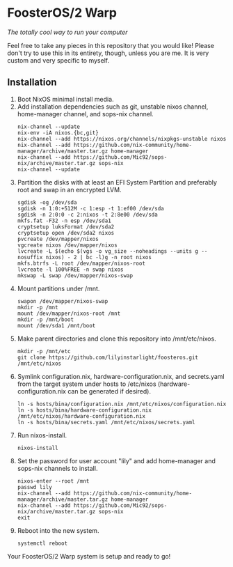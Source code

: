 # FoosterOS/2 Warp

_The totally cool way to run your computer_

Feel free to take any pieces in this repository that you would like! Please don't try to use this in its entirety, though, unless you are me. It is very custom and very specific to myself.


## Installation

1. Boot NixOS minimal install media.
2. Add installation dependencies such as git, unstable nixos channel, home-manager channel, and sops-nix channel.
    ```
    nix-channel --update
    nix-env -iA nixos.{bc,git}
    nix-channel --add https://nixos.org/channels/nixpkgs-unstable nixos
    nix-channel --add https://github.com/nix-community/home-manager/archive/master.tar.gz home-manager
    nix-channel --add https://github.com/Mic92/sops-nix/archive/master.tar.gz sops-nix
    nix-channel --update
    ```
3. Partition the disks with at least an EFI System Partition and preferably root and swap in an encrypted LVM.
    ```
    sgdisk -og /dev/sda
    sgdisk -n 1:0:+512M -c 1:esp -t 1:ef00 /dev/sda
    sgdisk -n 2:0:0 -c 2:nixos -t 2:8e00 /dev/sda
    mkfs.fat -F32 -n esp /dev/sda1
    cryptsetup luksFormat /dev/sda2
    cryptsetup open /dev/sda2 nixos
    pvcreate /dev/mapper/nixos
    vgcreate nixos /dev/mapper/nixos
    lvcreate -L $(echo $(vgs -o vg_size --noheadings --units g --nosuffix nixos) - 2 | bc -l)g -n root nixos
    mkfs.btrfs -L root /dev/mapper/nixos-root
    lvcreate -l 100%FREE -n swap nixos
    mkswap -L swap /dev/mapper/nixos-swap
    ```
4. Mount partitions under /mnt.
    ```
    swapon /dev/mapper/nixos-swap
    mkdir -p /mnt
    mount /dev/mapper/nixos-root /mnt
    mkdir -p /mnt/boot
    mount /dev/sda1 /mnt/boot
    ```
5. Make parent directories and clone this repository into /mnt/etc/nixos.
    ```
    mkdir -p /mnt/etc
    git clone https://github.com/lilyinstarlight/foosteros.git /mnt/etc/nixos
    ```
6. Symlink configuration.nix, hardware-configuration.nix, and secrets.yaml from the target system under hosts to /etc/nixos (hardware-configuration.nix can be generated if desired).
    ```
    ln -s hosts/bina/configuration.nix /mnt/etc/nixos/configuration.nix
    ln -s hosts/bina/hardware-configuration.nix /mnt/etc/nixos/hardware-configuration.nix
    ln -s hosts/bina/secrets.yaml /mnt/etc/nixos/secrets.yaml
    ```
7. Run nixos-install.
    ```
    nixos-install
    ```
8. Set the password for user account "lily" and add home-manager and sops-nix channels to install.
    ```
    nixos-enter --root /mnt
    passwd lily
    nix-channel --add https://github.com/nix-community/home-manager/archive/master.tar.gz home-manager
    nix-channel --add https://github.com/Mic92/sops-nix/archive/master.tar.gz sops-nix
    exit
    ```
9. Reboot into the new system.
    ```
    systemctl reboot
    ```

Your FoosterOS/2 Warp system is setup and ready to go!
